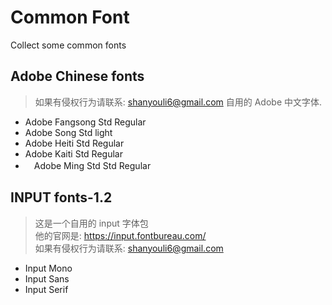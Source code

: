 Common Font
===========

Collect some common fonts

Adobe Chinese fonts
-------------------
> 如果有侵权行为请联系: shanyouli6@gmail.com
> 自用的 Adobe 中文字体.
-	Adobe Fangsong Std Regular
-	Adobe Song Std light
-	Adobe Heiti Std Regular
-	Adobe Kaiti Std Regular
- 　Adobe Ming Std Std Regular

INPUT fonts-1.2
------------
> 这是一个自用的 input 字体包  
> 他的官网是: https://input.fontbureau.com/  
> 如果有侵权行为请联系: shanyouli6@gmail.com   
- Input Mono
- Input Sans
- Input Serif

